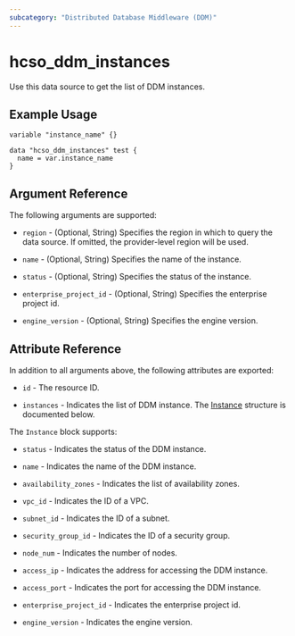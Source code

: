 ```yaml
---
subcategory: "Distributed Database Middleware (DDM)"
---
```


# hcso_ddm_instances

Use this data source to get the list of DDM instances.

## Example Usage

```hcl
variable "instance_name" {}

data "hcso_ddm_instances" test {
  name = var.instance_name
}
```

## Argument Reference

The following arguments are supported:

* `region` - (Optional, String) Specifies the region in which to query the data source.
  If omitted, the provider-level region will be used.

* `name` - (Optional, String) Specifies the name of the instance.

* `status` - (Optional, String) Specifies the status of the instance.

* `enterprise_project_id` - (Optional, String) Specifies the enterprise project id.

* `engine_version` - (Optional, String) Specifies the engine version.

## Attribute Reference

In addition to all arguments above, the following attributes are exported:

* `id` - The resource ID.

* `instances` - Indicates the list of DDM instance.
  The [Instance](#DdmInstances_Instance) structure is documented below.

<a name="DdmInstances_Instance"></a>
The `Instance` block supports:

* `status` - Indicates the status of the DDM instance.

* `name` - Indicates the name of the DDM instance.

* `availability_zones` - Indicates the list of availability zones.

* `vpc_id` - Indicates the ID of a VPC.

* `subnet_id` - Indicates the ID of a subnet.

* `security_group_id` - Indicates the ID of a security group.

* `node_num` - Indicates the number of nodes.

* `access_ip` - Indicates the address for accessing the DDM instance.

* `access_port` - Indicates the port for accessing the DDM instance.

* `enterprise_project_id` - Indicates the enterprise project id.

* `engine_version` - Indicates the engine version.

